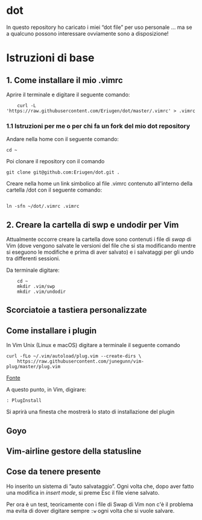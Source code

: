 # dot

In questo repository ho caricato i miei “dot file” per uso personale … ma se a qualcuno possono interessare ovviamente sono a disposizione!

# Istruzioni di base

## 1. Come installare il mio .vimrc

Aprire il terminale e digitare il seguente comando:

```
	curl -L 'https://raw.githubusercontent.com/Eriugen/dot/master/.vimrc' > .vimrc

```

### 1.1 Istruzioni per me o per chi fa un fork del mio dot repository

Andare nella home con il seguente comando:

```
cd ~

```
Poi clonare il repository con il comando 

```
git clone git@github.com:Eriugen/dot.git .

```
Creare nella home un link simbolico al file .vimrc contenuto all'interno della cartella /dot con il seguente comando:

```

ln -sfn ~/dot/.vimrc .vimrc

```

## 2. Creare la cartella di swp e undodir per Vim

Attualmente occorre creare la cartella dove sono contenuti i file di _swap_ di Vim (dove vengono salvate le versioni del file che si sta modificando mentre si eseguono le modifiche e prima di aver salvato)
e i salvataggi per gli undo tra differenti sessioni.

Da terminale digitare:

```
	cd ~	
	mkdir .vim/swp
	mkdir .vim/undodir
```

## Scorciatoie a tastiera personalizzate

## Come installare i plugin

In Vim Unix (Linux e macOS) digitare a terminale il seguente comando

```
curl -fLo ~/.vim/autoload/plug.vim --create-dirs \
    https://raw.githubusercontent.com/junegunn/vim-plug/master/plug.vim
```

[Fonte](https://github.com/junegunn/vim-plug#installation)  

A questo punto, in Vim, digirare:
```
: PlugInstall
```
Si aprirà una finesta che mostrerà lo stato di installazione del plugin

## Goyo

## Vim-airline gestore della statusline

## Cose da tenere presente

Ho inserito un sistema di ”auto salvataggio”. Ogni volta che, dopo aver fatto una modifica in _insert mode_,  si preme Esc il file viene salvato.

Per ora è un test, teoricamente con i file di Swap di Vim non c'è il problema ma evita di dover digitare sempre ```:w``` ogni volta che si vuole salvare.
